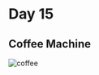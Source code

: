 # Day 15

## Coffee Machine


<img width="" src="https://media.giphy.com/media/rrsMWkp9shbXJPA2D6/giphy.gif" alt="coffee">
